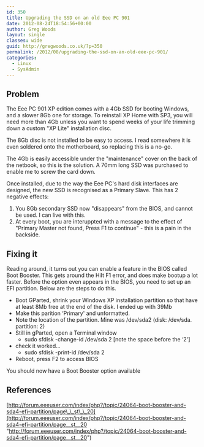 ```yaml
---
id: 350
title: Upgrading the SSD on an old Eee PC 901
date: 2012-08-24T18:54:56+00:00
author: Greg Woods
layout: single
classes: wide
guid: http://gregwoods.co.uk/?p=350
permalink: /2012/08/upgrading-the-ssd-on-an-old-eee-pc-901/
categories:
  - Linux
  - SysAdmin
---
```

## Problem

The Eee PC 901 XP edition comes with a 4Gb SSD for booting Windows, and a slower 8Gb one for storage. To reinstall XP Home with SP3, you will need more than 4Gb unless you want to spend weeks of your life trimming down a custom "XP Lite" installation disc.

The 8Gb disc is not installed to be easy to access. I read somewhere it is even soldered onto the motherboard, so replacing this is a no-go.

The 4Gb is easily accessible under the "maintenance" cover on the back of the netbook, so this is the solution. A 70mm long SSD was purchased to enable me to screw the card down.

Once installed, due to the way the Eee PC's hard disk interfaces are designed, the new SSD is recognised as a Primary Slave. This has 2 negative effects:  
1) You 8Gb secondary SSD now "disappears" from the BIOS, and cannot be used. I can live with this.  
2) At every boot, you are interuppted with a message to the effect of "Primary Master not found, Press F1 to continue" - this is a pain in the backside.

## Fixing it

Reading around, it turns out you can enable a feature in the BIOS called Boot Booster. This gets around the HiIt F1 error, and does make bootup a lot faster. Before the option even appears in the BIOS, you need to set up an EFI partition. Below are the steps to do this.

  * Boot GParted, shrink your Windows XP installation partition so that have at least 8Mb free at the end of the disk. I ended up with 39Mb
  * Make this parition &#8216;Primary' and unformatted.
  * Note the location of the partition. Mine was /dev/sda2 (disk: /dev/sda. partition: 2)
  * Still in gParted, open a Terminal window 
      * sudo sfdisk -change-id /dev/sda 2 [note the space before the &#8216;2']
  * check it worked... 
      * sudo sfdisk -print-id /dev/sda 2
  * Reboot, press F2 to access BIOS

You should now have a Boot Booster option available

## References

[http://forum.eeeuser.com/index/php?/topic/24064-boot-booster-and-sda4-efi-partition/page\_\_st\_\_20](http://forum.eeeuser.com/index/php?/topic/24064-boot-booster-and-sda4-efi-partition/page__st__20 "http://forum.eeeuser.com/index/php?/topic/24064-boot-booster-and-sda4-efi-partition/page__st__20")